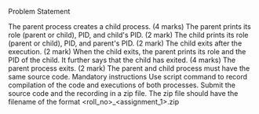 Problem Statement


The parent process creates a child process. (4 marks)
The parent prints its role (parent or child), PID, and child's PID. (2 mark)
The child prints its role (parent or child), PID, and parent's PID. (2 mark)
The child exits after the execution. (2 mark)
When the child exits, the parent prints its role and the PID of the child. It further says that the child has exited. (4 marks)
The parent process exits. (2 mark)
The parent and child process must have the same source code.
Mandatory instructions
Use script command to record compilation of the code and executions of both processes.
Submit the source code and the recording in a zip file. The zip file should have the filename of the format <roll_no>_<assignment_1>.zip
